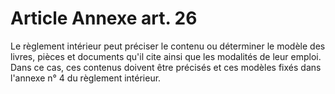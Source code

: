 # Article Annexe art. 26

Le règlement intérieur peut préciser le contenu ou déterminer le modèle des livres, pièces et documents qu'il cite ainsi que les modalités de leur emploi. Dans ce cas, ces contenus doivent être précisés et ces modèles fixés dans l'annexe n° 4 du règlement intérieur.
